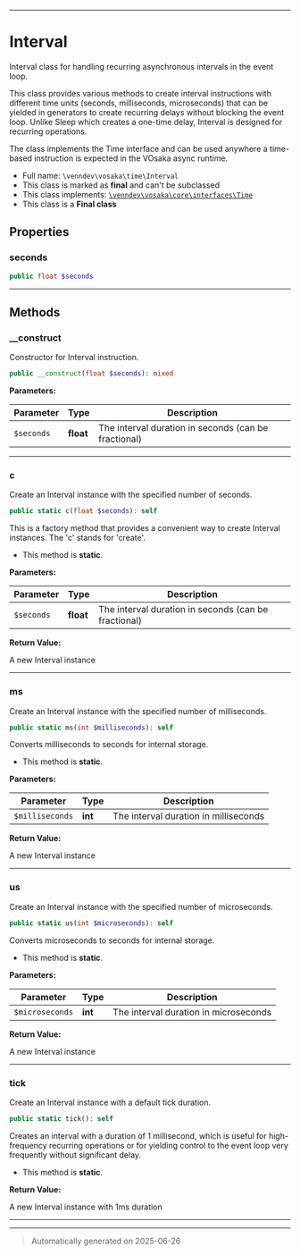 ***

# Interval

Interval class for handling recurring asynchronous intervals in the event loop.

This class provides various methods to create interval instructions with different
time units (seconds, milliseconds, microseconds) that can be yielded in generators
to create recurring delays without blocking the event loop. Unlike Sleep which
creates a one-time delay, Interval is designed for recurring operations.

The class implements the Time interface and can be used anywhere a time-based
instruction is expected in the VOsaka async runtime.

* Full name: `\venndev\vosaka\time\Interval`
* This class is marked as **final** and can't be subclassed
* This class implements:
[`\venndev\vosaka\core\interfaces\Time`](../core/interfaces/Time.md)
* This class is a **Final class**



## Properties


### seconds



```php
public float $seconds
```






***

## Methods


### __construct

Constructor for Interval instruction.

```php
public __construct(float $seconds): mixed
```








**Parameters:**

| Parameter | Type | Description |
|-----------|------|-------------|
| `$seconds` | **float** | The interval duration in seconds (can be fractional) |





***

### c

Create an Interval instance with the specified number of seconds.

```php
public static c(float $seconds): self
```

This is a factory method that provides a convenient way to create
Interval instances. The 'c' stands for 'create'.

* This method is **static**.




**Parameters:**

| Parameter | Type | Description |
|-----------|------|-------------|
| `$seconds` | **float** | The interval duration in seconds (can be fractional) |


**Return Value:**

A new Interval instance




***

### ms

Create an Interval instance with the specified number of milliseconds.

```php
public static ms(int $milliseconds): self
```

Converts milliseconds to seconds for internal storage.

* This method is **static**.




**Parameters:**

| Parameter | Type | Description |
|-----------|------|-------------|
| `$milliseconds` | **int** | The interval duration in milliseconds |


**Return Value:**

A new Interval instance




***

### us

Create an Interval instance with the specified number of microseconds.

```php
public static us(int $microseconds): self
```

Converts microseconds to seconds for internal storage.

* This method is **static**.




**Parameters:**

| Parameter | Type | Description |
|-----------|------|-------------|
| `$microseconds` | **int** | The interval duration in microseconds |


**Return Value:**

A new Interval instance




***

### tick

Create an Interval instance with a default tick duration.

```php
public static tick(): self
```

Creates an interval with a duration of 1 millisecond, which is useful
for high-frequency recurring operations or for yielding control to the
event loop very frequently without significant delay.

* This method is **static**.





**Return Value:**

A new Interval instance with 1ms duration




***


***
> Automatically generated on 2025-06-26
